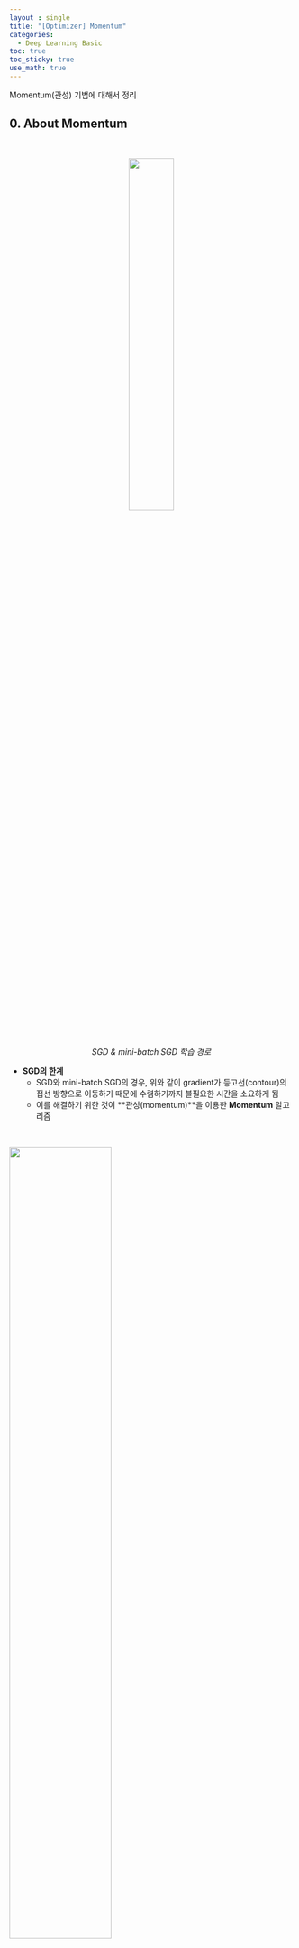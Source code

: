 ```yaml
---
layout : single
title: "[Optimizer] Momentum"
categories: 
  - Deep Learning Basic
toc: true
toc_sticky: true
use_math: true
---
```


Momentum(관성) 기법에 대해서 정리   

## 0. About Momentum  

&nbsp;

<div align="center">
  <img src="/assets/images/DL/16.png" width="40%" height="40%" alt=""/>
  <p><em>SGD & mini-batch SGD 학습 경로</em></p>
</div>

- **SGD의 한계**   
  - SGD와 mini-batch SGD의 경우, 위와 같이 gradient가 등고선(contour)의 접선 방향으로 이동하기 때문에 수렴하기까지 불필요한 시간을 소요하게 됨   
  - 이를 해결하기 위한 것이 **관성(momentum)**을 이용한 **Momentum** 알고리즘   

&nbsp;

<div align="left">
  <img src="/assets/images/DL/17.jpg" width="60%" height="60%" alt=""/>
  <p><em></em></p>
</div>

&nbsp;

- **Momentum**  
  - Momentum 알고리즘은 Gradient vector에 **관성을 적용한 속도 vector**를 더함으로써 다음 Step의 weight를 계산함    
  - 관성이 적용함으로써 gradient의 진행 방향은 급격하게 변하지 않는 동시에 전체적인 학습 경로가 매끄러워지고 가속도가 생겨 학습이 빨라진다는 장점이 있음   
  - 또한 관성에 의해 Local minumum에 빠지더라도 탈출할 수 있다는 장점을 가지고 있음  

&nbsp;

<div align="center">
  <img src="/assets/images/DL/17.png" width="40%" height="40%" alt=""/>
  <p><em>Momentum 학습 경로</em></p>
</div>

&nbsp;

## 1. Momentum Implementation
### 1-1. Optimizer class definition

```python
import os, sys
sys.path.append("C:/Users/isang/OneDrive/Desktop/DL/deep-learning-from-scratch-master")

import numpy as np
import matplotlib.pyplot as plt
from dataset.mnist import load_mnist
from common.util import smooth_curve
from common.multi_layer_net import MultiLayerNet

# Optimizer classes  
# Mini-batch Stochastic Gradient Descent class
class mini_SGD:
    def __init__(self, lr=0.01):
        self.lr = lr
        
    def update(self, params, grads):
        for key in params.keys():
            params[key] -= self.lr * grads[key]

# Momentum class
class Momentum:
    def __init__(self, lr=0.01, momentum=0.9):
        self.lr = lr
        self.momentum = momentum
        self.v = None
        
    def update(self, params, grads):
        if self.v is None:
            self.v = {}
            for key, val in params.items():
                self.v[key] = np.zeros_like(val)
                
        for key in params.keys():
            self.v[key] = self.momentum*self.v[key] - self.lr*grads[key]
            params[key] += self.v[key]
```


&nbsp;

### 1-2. Test setting  

```python
# Load & Read MNIST Dataset
(x_train, t_train), (x_test, t_test) = load_mnist(normalize=True)

train_size = x_train.shape[0]
batch_size = 128

# Experiment setup
optimizers = {
    'mini_SGD' : mini_SGD(),
    'Momentum' : Momentum()
}

networks = {}
train_loss = {}

# Initialize networks & loss tracking  
for key in optimizers.keys():
    networks[key] = MultiLayerNet(
        input_size=784,
        hidden_size_list=[100, 100, 100, 100],
        output_size=10
    )
    train_loss[key] = []
```

&nbsp;

### 1-3. Training

```python
# Training 
# Training loop
for epoch in range(2000):
    batch_mask = np.random.choice(train_size, batch_size)
    x_batch = x_train[batch_mask]
    t_batch = t_train[batch_mask]

    for key in optimizers.keys():
        # Compute gradients and update parameters
        grads = networks[key].gradient(x_batch, t_batch)
        optimizers[key].update(networks[key].params, grads)

        # Compute and record loss
        loss = networks[key].loss(x_batch, t_batch)
        train_loss[key].append(loss)

    # Print loss every 100 iterations
    if epoch % 100 == 0:
        print("========== epoch: " + str(epoch) + " ==========")
        for key in optimizers.keys():
            loss = networks[key].loss(x_batch, t_batch)
            print(key + ":" + str(loss))
```

**학습 결과**    
========== epoch: 0 ==========  
mini_SGD:2.2792778156892943  
Momentum:2.3836884618127834  
========== epoch: 100 ==========  
mini_SGD:1.532620051342606  
Momentum:0.3789838258353871  
========== epoch: 200 ==========  
mini_SGD:0.8649606016627037  
Momentum:0.3770450561149059  
========== epoch: 300 ==========  
mini_SGD:0.5498115344366721  
Momentum:0.2533083851005702  
========== epoch: 400 ==========  
mini_SGD:0.3805648885983156  
Momentum:0.1532302560305952  
========== epoch: 500 ==========  
mini_SGD:0.3892171661703986  
Momentum:0.17489084363941576  
========== epoch: 600 ==========  
mini_SGD:0.4728652134655976  
Momentum:0.14668838014481392  
========== epoch: 700 ==========  
mini_SGD:0.25117838277079185  
Momentum:0.11960211016264141  
========== epoch: 800 ==========  
...  
Momentum:0.03500280356602503  
========== epoch: 1900 ==========  
mini_SGD:0.15136658731676103  
Momentum:0.03215767284007858  
{: .notice}  

&nbsp;

### 1-4. Visulization  

```python
# === 3. Plot training loss ===

markers = {"mini_SGD" :"v", "Momentum" : "o"}
x = np.arange(2000)

for key in optimizers.keys():
    plt.plot(x, smooth_curve(train_loss[key]), marker=markers[key], markevery=100, label=key)

plt.xlabel("Iterations")
plt.ylabel("Loss")
plt.ylim(0, 1)
plt.legend()
plt.title("Comparison of mini-batch and Momentum on MNIST")
plt.show()
```

<div align="left">
    <strong>출력 결과</strong>
  <img src="/assets/images/DL/20.png" width="70%" height="70%" alt=""/>
  <p><em></em></p>
</div>
{: .notice} 

- **결과 분석**  
  - Mini-batch 방식과 비교하면 Noise는 그대로더라도 loss의 수렴속도는 Momentum이 월등히 높은 것을 육안으로 확인 가능  
  - 결국, 학습 경로를 단축시키는 것이 효율적이라는 것을 알 수 있음   



&nbsp;  